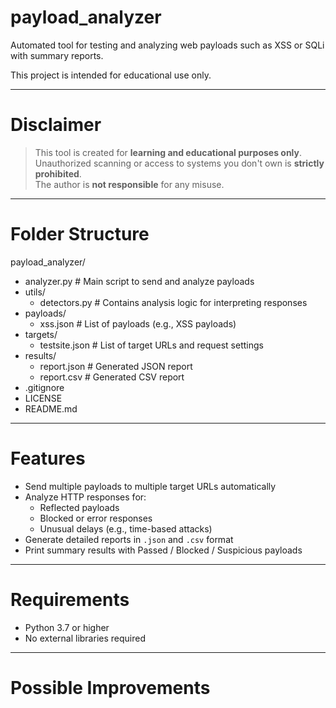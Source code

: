 # payload_analyzer
Automated tool for testing and analyzing web payloads such as XSS or SQLi with summary reports.

This project is intended for educational use only.

---

# Disclaimer

> This tool is created for **learning and educational purposes only**.  
> Unauthorized scanning or access to systems you don't own is **strictly prohibited**.  
> The author is **not responsible** for any misuse.

---

# Folder Structure

payload_analyzer/
- analyzer.py               # Main script to send and analyze payloads
- utils/
    - detectors.py          # Contains analysis logic for interpreting responses
- payloads/
    - xss.json              # List of payloads (e.g., XSS payloads)
- targets/
    - testsite.json         # List of target URLs and request settings
- results/
    - report.json           # Generated JSON report
    - report.csv            # Generated CSV report
- .gitignore
- LICENSE
- README.md

---

# Features

- Send multiple payloads to multiple target URLs automatically
- Analyze HTTP responses for:
  - Reflected payloads
  - Blocked or error responses
  - Unusual delays (e.g., time-based attacks)
- Generate detailed reports in `.json` and `.csv` format
- Print summary results with Passed / Blocked / Suspicious payloads

---

# Requirements

- Python 3.7 or higher
- No external libraries required

---

# Possible Improvements
